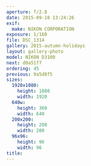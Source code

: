 ```yaml
---
aperture: f/2.8
date: 2015-09-18 13:24:26
exif:
  make: NIKON CORPORATION
exposure: 1/160
file: DSC_1314
gallery: 2015-autumn-holidays
layout: gallery-photo
model: NIKON D3100
next: d0a51f7
ordering: 45
previous: 9a5d8f5
sizes:
  1920x1080:
    height: 1080
    width: 1920
  640w:
    height: 360
    width: 640
  200x200:
    height: 200
    width: 200
  96x96:
    height: 96
    width: 96
title: 
---
```

